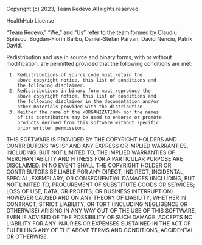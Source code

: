 Copyright (c) 2023, Team Redevo
All rights reserved.

HealthHub License

“Team Redevo,” “We,” and “Us” refer to the team formed by Claudiu Spiescu, Bogdan-Florin Barbu, Daniel-Stefan Parvan, David Nenciu, Patrik David.

Redistribution and use in source and binary forms, with 
or without modification, are permitted provided that the 
following conditions are met:

     1. Redistributions of source code must retain the 
        above copyright notice, this list of conditions and 
        the following disclaimer.
     2. Redistributions in binary form must reproduce the 
        above copyright notice, this list of conditions and 
        the following disclaimer in the documentation and/or 
        other materials provided with the distribution.
     3. Neither the name of the <ORGANIZATION> nor the names 
        of its contributors may be used to endorse or promote 
        products derived from this software without specific 
        prior written permission.

THIS SOFTWARE IS PROVIDED BY THE COPYRIGHT HOLDERS AND CONTRIBUTORS 
"AS IS" AND ANY EXPRESS OR IMPLIED WARRANTIES, INCLUDING, BUT NOT 
LIMITED TO, THE IMPLIED WARRANTIES OF MERCHANTABILITY AND FITNESS 
FOR A PARTICULAR PURPOSE ARE DISCLAIMED. IN NO EVENT SHALL THE 
COPYRIGHT HOLDER OR CONTRIBUTORS BE LIABLE FOR ANY DIRECT, INDIRECT, 
INCIDENTAL, SPECIAL, EXEMPLARY, OR CONSEQUENTIAL DAMAGES (INCLUDING, 
BUT NOT LIMITED TO, PROCUREMENT OF SUBSTITUTE GOODS OR SERVICES; 
LOSS OF USE, DATA, OR PROFITS; OR BUSINESS INTERRUPTION) HOWEVER 
CAUSED AND ON ANY THEORY OF LIABILITY, WHETHER IN CONTRACT, STRICT 
LIABILITY, OR TORT (INCLUDING NEGLIGENCE OR OTHERWISE) ARISING IN 
ANY WAY OUT OF THE USE OF THIS SOFTWARE, EVEN IF ADVISED OF THE 
POSSIBILITY OF SUCH DAMAGE. <ORGANIZATION> ACCEPTS NO LIABILITY FOR
ANY INJURIES OR EXPENSES SUSTAINED IN THE ACT OF FULFILLING ANY OF 
THE ABOVE TERMS AND CONDITIONS, ACCIDENTAL OR OTHERWISE.
